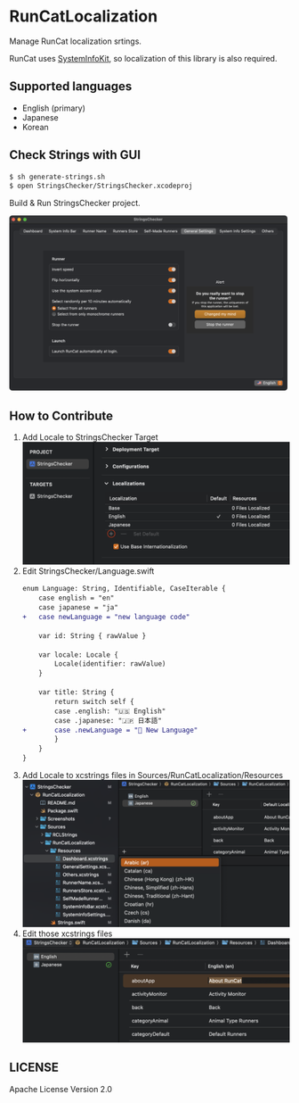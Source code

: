 # RunCatLocalization

Manage RunCat localization srtings.

RunCat uses [SystemInfoKit](https://github.com/Kyome22/SystemInfoKit), so localization of this library is also required.

## Supported languages

- English (primary)
- Japanese
- Korean

## Check Strings with GUI

```sh
$ sh generate-strings.sh
$ open StringsChecker/StringsChecker.xcodeproj
```

Build & Run StringsChecker project.

<img src="Screenshots/strings-cheker.png" width="500px" />

## How to Contribute

1. Add Locale to StringsChecker Target  
   <img src="Screenshots/add-locale-to-target.png" width="500px" />
2. Edit StringsChecker/Language.swift  
   ```diff swift
   enum Language: String, Identifiable, CaseIterable {
       case english = "en"
       case japanese = "ja"
   +   case newLanguage = "new language code"
   
       var id: String { rawValue }
   
       var locale: Locale {
           Locale(identifier: rawValue)
       }
   
       var title: String {
           return switch self {
           case .english: "🇺🇸 English"
           case .japanese: "🇯🇵 日本語"
   +       case .newLanguage = "🏁 New Language"
           }
       }
   }
   ```
3. Add Locale to xcstrings files in Sources/RunCatLocalization/Resources  
   <img src="Screenshots/add-locale-to-xcstrings.png" width="500px" />
4. Edit those xcstrings files  
   <img src="Screenshots/edit-xcstrings.png" width="500px" />

## LICENSE

Apache License Version 2.0
